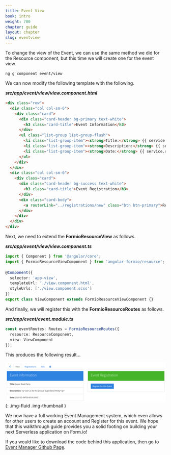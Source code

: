 ```yaml
---
title: Event View
book: intro
weight: 700
chapter: guide
layout: chapter
slug: eventview
---
```

To change the view of the Event, we can use the same method we did for the Resource component, but this time we will create one for the event view.

```
ng g component event/view
```

We can now modify the following template with the following.

***src/app/event/view/view.component.html***
```html
<div class="row">
  <div class="col col-sm-6">
    <div class="card">
      <div class="card-header bg-primary text-white">
        <h3 class="card-title">Event Information</h3>
      </div>
      <ul class="list-group list-group-flush">
        <li class="list-group-item"><strong>Title:</strong> {{ service.resource.data.title }}</li>
        <li class="list-group-item"><strong>Description:</strong> {{ service.resource.data.description }}</li>
        <li class="list-group-item"><strong>Date:</strong> {{ service.resource.data.date }}</li>
      </ul>
    </div>
  </div>
  <div class="col col-sm-6">
    <div class="card">
      <div class="card-header bg-success text-white">
        <h3 class="card-title">Event Registration</h3>
      </div>
      <div class="card-body">
        <a routerLink="../registrations/new" class="btn btn-primary">Register for this Event</a>
      </div>
    </div>
  </div>
</div>
```

Next, we need to extend the **FormioResourceView** as follows.

***src/app/event/view/view.component.ts***
```ts
import { Component } from '@angular/core';
import { FormioResourceViewComponent } from 'angular-formio/resource';

@Component({
  selector: 'app-view',
  templateUrl: './view.component.html',
  styleUrls: ['./view.component.scss']
})
export class ViewComponent extends FormioResourceViewComponent {}
```

And finally, we will register this with the **FormioResourceRoutes** as follows.

***src/app/event/event.module.ts***
```ts
const eventRoutes: Routes = FormioResourceRoutes({
  resource: ResourceComponent,
  view: ViewComponent
});
```

This produces the following result...

![](/assets/img/userguide/eventview.png){: .img-fluid .img-thumbnail }

We now have a full working Event Management system, which even allows for other users to create an account and Register for this event. We hope that this walkthrough guide provides you a solid footing on building your next Serverless application on Form.io!

If you would like to download the code behind this application, then go to <a class="btn btn-primary" href="https://github.com/formio/eventmanager">Event Manager Github Page</a>.


